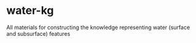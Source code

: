 # water-kg
All materials for constructing the knowledge representing water (surface and subsurface) features
